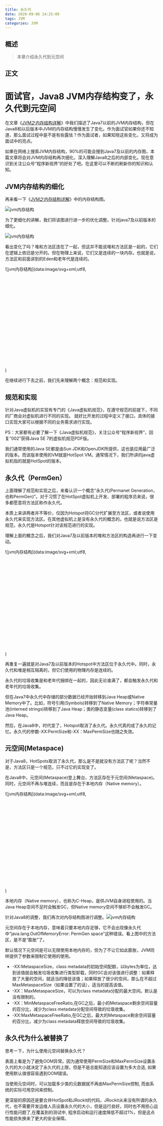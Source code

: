 ```yaml
---
title: 永久代
date: 2020-09-06 14:25:09
tags: JVM
categories: JVM
---
```


## 概述

> 本章介绍永久代到元空间

<!--more-->

## 正文

# 面试官，Java8 JVM内存结构变了，永久代到元空间

在文章《[JVM之内存结构详解](https://www.choupangxia.com/2019/10/18/jvm之内存结构详解/)》中我们描述了Java7以前的JVM内存结构，但在Java8和以后版本中JVM的内存结构慢慢发生了变化。作为面试官如果你还不知道，那么面试过程中是不是有些露怯？作为面试者，如果知晓这些变化，又将成为面试中的亮点。

如果在网络上搜索JVM内存结构，90%的可能会搜到Java7及以前的内存图，本篇文章将会对JVM内存结构再次细化，深入理解Java8之后的内部变化。现在意识到关注公众号“程序新视界”的好处了吧。在这里可以不断的刷新你的知识和认知。



## JVM内存结构的细化

再来看一下《[JVM之内存结构详解](https://www.choupangxia.com/2019/10/18/jvm之内存结构详解/)》中的内存结构图。

![jvm内存结构](https://user-gold-cdn.xitu.io/2019/10/22/16df19d7d4e9c226?imageView2/0/w/1280/h/960/format/webp/ignore-error/1)

为了更细化的讲解，我们将该图进行进一步的优化调整。针对java7及以前版本的细化。

![jvm内存结构](https://user-gold-cdn.xitu.io/2019/10/22/16df19d81ad389b4?imageView2/0/w/1280/h/960/format/webp/ignore-error/1)

看出变化了吗？堆和方法区连在了一起，但这并不能说堆和方法区是一起的，它们在逻辑上依旧是分开的。但在物理上来说，它们又是连续的一块内存。也就是说，方法区和前面讲到的Eden和老年代是连续的。

![jvm内存结构](data:image/svg+xml;utf8,<?xml version="1.0"?><svg xmlns="http://www.w3.org/2000/svg" version="1.1" width="1280" height="798"></svg>)

在继续进行下去之前，我们先来理解两个概念：规范和实现。

## 规范和实现

针对Java虚拟机的实现有专门的《Java虚拟机规范》，在遵守规范的前提下，不同的厂商会对虚拟机进行不同的实现。 就好比开发的过程中定义了接口，具体的接口实现大家可以根据不同的业务需求进行实现。

PS：大家都有必要了解一下《Java虚拟机规范》，关注公众号“程序新视界”，回复“002”获得Java SE 7的虚拟机规范PDF版。

我们通常使用的Java SE都是由Sun JDK和OpenJDK所提供，这也是应用最广泛的版本。而该版本使用的VM就是HotSpot VM。通常情况下，我们所讲的java虚拟机指的就是HotSpot的版本。

## 永久代（PermGen）

上面理解了规范和实现之后，来看认识一个概念“永久代(Permanet Generation，也称PermGen)”。对于习惯了在HotSpot虚拟机上开发、部署的程序员来说，很多都愿意将方法区称作永久代。

本质上来讲两者并不等价，仅因为Hotspot将GC分代扩展至方法区，或者说使用永久代来实现方法区。在其他虚拟机上是没有永久代的概念的。也就是说方法区是规范，永久代是Hotspot针对该规范进行的实现。

理解上面的概念之后，我们对Java7及以前版本的堆和方法区的构造再进行一下变动。

![jvm内存结构](data:image/svg+xml;utf8,<?xml version="1.0"?><svg xmlns="http://www.w3.org/2000/svg" version="1.1" width="1280" height="805"></svg>)

再重复一遍就是对Java7及以前版本的Hotspot中方法区位于永久代中。同时，永久代和堆是相互隔离的，但它们使用的物理内存是连续的。

永久代的垃圾收集是和老年代捆绑在一起的，因此无论谁满了，都会触发永久代和老年代的垃圾收集。

但在Java7中永久代中存储的部分数据已经开始转移到Java Heap或Native Memory中了。比如，符号引用(Symbols)转移到了Native Memory；字符串常量池(interned strings)转移到了Java Heap；类的静态变量(class statics)转移到了Java Heap。

然后，在Java8中，时代变了，Hotspot取消了永久代。永久代真的成了永久的记忆。永久代的参数-XX:PermSize和-XX：MaxPermSize也随之失效。

## 元空间(Metaspace)

对于Java8，HotSpots取消了永久代，那么是不是就没有方法区了呢？当然不是，方法区只是一个规范，只不过它的实现变了。

在Java8中，元空间(Metaspace)登上舞台，方法区存在于元空间(Metaspace)。同时，元空间不再与堆连续，而且是存在于本地内存（Native memory）。

![jvm内存结构](data:image/svg+xml;utf8,<?xml version="1.0"?><svg xmlns="http://www.w3.org/2000/svg" version="1.1" width="875" height="521"></svg>)

本地内存（Native memory），也称为C-Heap，是供JVM自身进程使用的。当Java Heap空间不足时会触发GC，但Native memory空间不够却不会触发GC。

针对Java8的调整，我们再次对内存结构图进行调整。![jvm内存结构](https://user-gold-cdn.xitu.io/2019/10/22/16df19d8f942f7c0?imageView2/0/w/1280/h/960/format/webp/ignore-error/1)

元空间存在于本地内存，意味着只要本地内存足够，它不会出现像永久代中“java.lang.OutOfMemoryError: PermGen space”这种错误。看上图中的方法区，是不是“膨胀”了。

默认情况下元空间是可以无限使用本地内存的，但为了不让它如此膨胀，JVM同样提供了参数来限制它使用的使用。

- -XX:MetaspaceSize，class metadata的初始空间配额，以bytes为单位，达到该值就会触发垃圾收集进行类型卸载，同时GC会对该值进行调整：如果释放了大量的空间，就适当的降低该值；如果释放了很少的空间，那么在不超过MaxMetaspaceSize（如果设置了的话），适当的提高该值。
- -XX：MaxMetaspaceSize，可以为class metadata分配的最大空间。默认是没有限制的。
- -XX：MinMetaspaceFreeRatio,在GC之后，最小的Metaspace剩余空间容量的百分比，减少为class metadata分配空间导致的垃圾收集。
- -XX:MaxMetaspaceFreeRatio,在GC之后，最大的Metaspace剩余空间容量的百分比，减少为class metadata释放空间导致的垃圾收集。

## 永久代为什么被替换了

思考一下，为什么使用元空间替换永久代？

表面上看是为了避免OOM异常。因为通常使用PermSize和MaxPermSize设置永久代的大小就决定了永久代的上限，但是不是总能知道应该设置为多大合适, 如果使用默认值很容易遇到OOM错误。

当使用元空间时，可以加载多少类的元数据就不再由MaxPermSize控制, 而由系统的实际可用空间来控制。

更深层的原因还是要合并HotSpot和JRockit的代码，JRockit从来没有所谓的永久代，也不需要开发运维人员设置永久代的大小，但是运行良好。同时也不用担心运行性能问题了,在覆盖到的测试中, 程序启动和运行速度降低不超过1%，但是这点性能损失换来了更大的安全保障。